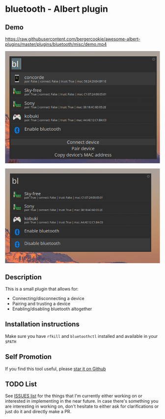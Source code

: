 # bluetooth - Albert plugin

## Demo

https://raw.githubusercontent.com/bergercookie/awesome-albert-plugins/master/plugins/bluetooth/misc/demo.mp4

![](misc/demo0.png)

![](misc/demo1.png)

## Description

This is a small plugin that allows for:

* Connecting/disconnecting a device
* Pairing and trusting a device
* Enabling/disabling bluetooth altogether

## Installation instructions

Make sure you have `rfkill` and `bluetoothctl` installed and available in your
`$PATH`

## Self Promotion

If you find this tool useful, please [star it on
Github](https://github.com/bergercookie/awesome-albert-plugins)

## TODO List

See [ISSUES list](https://github.com/bergercookie/awesome-albert-plugins/issues)
for the things that I'm currently either working on or interested in
implementing in the near future. In case there's something you are interesting
in working on, don't hesitate to either ask for clarifications or just do it and
directly make a PR.
